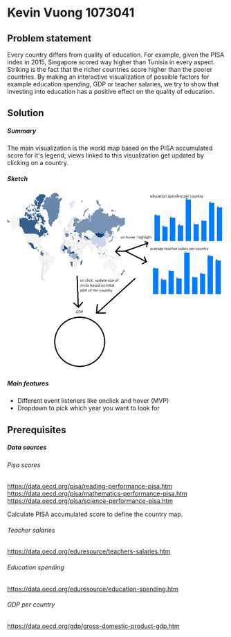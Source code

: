 # Kevin Vuong 1073041

## Problem statement
Every country differs from quality of education.
For example, given the PISA index in 2015, Singapore scored way higher than Tunisia in every aspect.
Striking is the fact that the richer countries score higher than the poorer countries.
By making an interactive visualization of possible factors for example education spending, GDP or teacher salaries,
we try to show that investing into education has a positive effect on the quality of education.

## Solution

##### Summary
The main visualization is the world map based on the PISA accumulated score for it's legend,
views linked to this visualization get updated by clicking on a country.

##### Sketch
![](doc/sketch.png)

##### Main features
- Different event listeners like onclick and hover (MVP)
- Dropdown to pick which year you want to look for

## Prerequisites

##### Data sources

###### Pisa scores
https://data.oecd.org/pisa/reading-performance-pisa.htm
https://data.oecd.org/pisa/mathematics-performance-pisa.htm
https://data.oecd.org/pisa/science-performance-pisa.htm

Calculate PISA accumulated score to define the country map.

###### Teacher salaries
https://data.oecd.org/eduresource/teachers-salaries.htm

###### Education spending
https://data.oecd.org/eduresource/education-spending.htm

###### GDP per country
https://data.oecd.org/gdp/gross-domestic-product-gdp.htm
